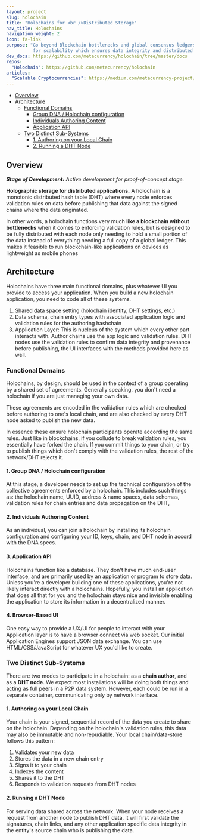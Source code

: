 ```yaml
---
layout: project
slug: holochain
title: "Holochains for <br />Distributed Storage"
nav_title: Holochains
navigation_weight: 2
icon: fa-link
purpose: "Go beyond Blockchain bottlenecks and global consensus ledgers
          for scalability which ensures data integrity and distributed sharing."
dev_docs: https://github.com/metacurrency/holochain/tree/master/docs
repos:
  "Holochain": https://github.com/metacurrency/holochain
articles:
  "Scalable Cryptocurrencies": https://medium.com/metacurrency-project/beyond-blockchain-simple-scalable-cryptocurrencies-1eb7aebac6ae#.javpl89rt
---
```

<!-- TOC START min:1 max:4 link:true update:true -->
  - [Overview](#overview)
  - [Architecture](#architecture)
    - [Functional Domains](#functional-domains)
      - [Group DNA / Holochain configuration](#group-dna--holochain-configuration)
      - [Individuals Authoring Content](#individuals-authoring-content)
      - [Application API](#application-api)
    - [Two Distinct Sub-Systems](#two-distinct-sub-systems)
      - [1. Authoring on your Local Chain](#1-authoring-on-your-local-chain)
      - [2. Running a DHT Node](#2-running-a-dht-node)

<!-- TOC END -->

## Overview
<em>**Stage of Development:** Active development for proof-of-concept stage.</em>

**Holographic storage for distributed applications.** A holochain is a monotonic distributed hash table (DHT) where every node enforces validation rules on data before publishing that data against the signed chains where the data originated.

In other words, a holochain functions very much **like a blockchain without bottlenecks** when it comes to enforcing validation rules, but is designed to  be fully distributed with each node only needing to hold a small portion of the data instead of everything needing a full copy of a global ledger. This makes it feasible to run blockchain-like applications on devices as lightweight as mobile phones

## Architecture
Holochains have three main functional domains, plus whatever UI you provide to access your application. When you build a new holochain application, you need to code all of these systems.
1. Shared data space setting (holochain identity, DHT settings, etc.)
2. Data schema, chain entry types with associated application logic and validation rules for the authoring hashchain
3. Application Layer: This is nucleus of the system which every other part interacts with. Author chains use the app logic and validation rules. DHT nodes use the validation rules to confirm data integrity and provenance before publishing, the UI interfaces with the methods provided here as well.

### Functional Domains
Holochains, by design, should be used in the context of a group operating by a shared set of agreements. Generally speaking, you don't need a holochain if you are just managing your own data.

These agreements are encoded in the validation rules which are checked before authoring to one's local chain, and are also checked by every DHT node asked to publish the new data.

In essence these ensure holochain participants operate according the same rules. Just like in blockchains, if you collude to break validation rules, you essentially have forked the chain. If you commit things to your chain, or try to publish things which don't comply with the validation rules, the rest of the network/DHT rejects it.

#### 1. Group DNA / Holochain configuration
At this stage, a developer needs to set up the technical configuration of the collective agreements enforced by a holochain. This includes such things as: the holochain name, UUID, address & name spaces, data schemas, validation rules for chain entries and data propagation on the DHT,

#### 2. Individuals Authoring Content
As an individual, you can join a holochain by installing its holochain configuration and configuring your ID, keys, chain, and DHT node in accord with the DNA specs.

#### 3. Application API
Holochains function like a database. They don't have much end-user interface, and are primarily used by an application or program to store data. Unless you're a developer building one of these applications, you're not likely interact directly with a holochains. Hopefully, you install an application that does all that for you and the holochain stays nice and invisible enabling the application to store its information in a decentralized manner.

#### 4. Browser-Based UI
One easy way to provide a UX/UI for people to interact with your Application layer is to have a browser connect via web socket. Our initial Application Engines support JSON data exchange. You can use HTML/CSS/JavaScript for whatever UX you'd like to create.

### Two Distinct Sub-Systems
There are two modes to participate in a holochain: as a **chain author**, and as a **DHT node**. We expect most installations will be doing both things and acting as full peers in a P2P data system. However, each could be run in a separate
container, communicating only by network interface.

#### 1. Authoring on your Local Chain
Your chain is your signed, sequential record of the data you create to share on the holochain. Depending on the holochain's validation rules, this data may also be immutable and non-repudiable. Your local chain/data-store follows this pattern:

1. Validates your new data
2. Stores the data in a new chain entry
3. Signs it to your chain
4. Indexes the content
5. Shares it to the DHT
6. Responds to validation requests from DHT nodes

#### 2. Running a DHT Node
For serving data shared across the network. When your node receives a request from another node to publish DHT data, it will first validate the signatures, chain links, and any other application specific data integrity in the entity's source chain who is publishing the data.

